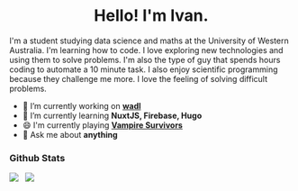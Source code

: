<h1 align="center"> Hello! I'm Ivan.</h1>

I'm a student studying data science and maths at the University of Western Australia. I'm learning how to code. I love exploring new technologies and using them to solve problems. I'm also the type of guy that spends hours coding to automate a 10 minute task. I also enjoy scientific programming because they challenge me more. I love the feeling of solving difficult problems.

- 🔭 I’m currently working on **[wadl](https://github.com/codersforcauses/wadl)**
- 🌱 I’m currently learning **NuxtJS, Firebase, Hugo**
- 😄 I'm currently playing **[Vampire Survivors](https://store.steampowered.com/app/1794680/Vampire_Survivors/)**
- 💬 Ask me about **anything**

### Github Stats

![](https://github-readme-stats.vercel.app/api?username=orange-my-cat&hide_title=true&include_all_commits=true&count_private=true&show_icons=true&theme=radical) &nbsp; ![](https://github-readme-stats.vercel.app/api/top-langs/?username=orange-my-cat&layout=compact&theme=radical)
